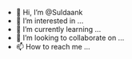 - 👋 Hi, I’m @Suldaank
- 👀 I’m interested in ...
- 🌱 I’m currently learning ...
- 💞️ I’m looking to collaborate on ...
- 📫 How to reach me ...

<!---
Suldaank/Suldaank is a ✨ special ✨ repository because its `README.md` (this file) appears on your GitHub profile.
You can click the Preview link to take a look at your changes.
--->
